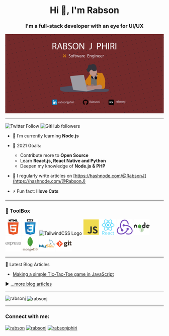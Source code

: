 <h1 align="center">Hi 👋, I'm Rabson</h1>

<h3 align="center">I'm a full-stack developer  with an eye for UI/UX</h3>

<p align="center">
 <img src="/resources/banner.jpg" alt="Rabson J Phiri banner image"/>
</p>

---

![Twitter Follow](https://img.shields.io/twitter/follow/rabsonjphiri)  ![GitHub followers](https://img.shields.io/github/followers/RabsonJ?style=social)


- 🌱 I’m currently learning **Node.js**

- 🥅 2021 Goals: 
   - Contribute more to **Open Source**
   - Learn **React.js, React Native and Python**
   - Deepen my knowledge of **Node.js & PHP**

- 📝 I regularly write articles on [https://hashnode.com/@RabsonJ](https://hashnode.com/@RabsonJ)

- ⚡ Fun fact: **I love Cats**

---

<h3 align="left">🧰 ToolBox</h3>

<img src="https://github.com/devicons/devicon/blob/master/icons/html5/html5-original-wordmark.svg" alt="HTML5 Logo" width="50" height="50"/>  <img src="https://github.com/devicons/devicon/blob/master/icons/css3/css3-original-wordmark.svg" alt="CSS3 Logo" width="50" height="50"/>  <img src="https://cdn.worldvectorlogo.com/logos/tailwindcss.svg" alt="TailwindCSS Logo" width="50" height="50"/>  <img src="https://github.com/devicons/devicon/blob/master/icons/javascript/javascript-original.svg" alt="JavaScript Logo" width="50" height="50"/>  <img src="https://github.com/devicons/devicon/blob/master/icons/react/react-original-wordmark.svg" alt="React Logo" width="50" height="50"/>  <img src="https://github.com/devicons/devicon/blob/master/icons/redux/redux-original.svg" alt="Redux Logo" width="50" height="50"/>  <img src="https://github.com/devicons/devicon/blob/master/icons/nodejs/nodejs-original-wordmark.svg" alt="Node.js Logo" width="50" height="50"/>  <img src="https://github.com/devicons/devicon/blob/master/icons/express/express-original-wordmark.svg" alt="Node.js Logo" width="50" height="50"/>  <img src="https://github.com/devicons/devicon/blob/master/icons/mongodb/mongodb-original-wordmark.svg" alt="MongoDB Logo" width="50" height="50"/> <img src="https://github.com/devicons/devicon/blob/master/icons/mysql/mysql-original-wordmark.svg" alt="MySQL Logo" width="50" height="50"/>  <img src="https://github.com/devicons/devicon/blob/master/icons/git/git-original-wordmark.svg" alt="Git Logo" width="50" height="50"/>

---

📘 Latest Blog Articles

<!-- BLOG-POST-LIST:START -->
- [Making a simple Tic-Tac-Toe game in JavaScript](https://rabsonj.hashnode.dev/making-a-simple-tic-tac-toe-game-in-javascript)
<!-- BLOG-POST-LIST:END -->

▶️ [...more blog articles](https://hashnode.com/@RabsonJ)

---

<p><img align="left" src="https://github-readme-stats.vercel.app/api/top-langs?username=rabsonj&show_icons=true&locale=en&layout=compact" alt="rabsonj" /></p>

<p>&nbsp;<img align="center" src="https://github-readme-stats.vercel.app/api?username=rabsonj&show_icons=true&locale=en" alt="rabsonj" /></p>

---

<h3 align="left">Connect with me:</h3>
<p align="left">
<a href="https://codepen.io/rabson" target="blank"><img align="center" src="https://cdn.jsdelivr.net/npm/simple-icons@3.0.1/icons/codepen.svg" alt="rabson" height="30" width="40" /></a>
<a href="https://dev.to/rabsonj" target="blank"><img align="center" src="https://cdn.jsdelivr.net/npm/simple-icons@3.0.1/icons/dev-dot-to.svg" alt="rabsonj" height="30" width="40" /></a>
<a href="https://linkedin.com/in/rabsonjphiri" target="blank"><img align="center" src="https://cdn.jsdelivr.net/npm/simple-icons@3.0.1/icons/linkedin.svg" alt="rabsonjphiri" height="30" width="40" /></a>
</p>

